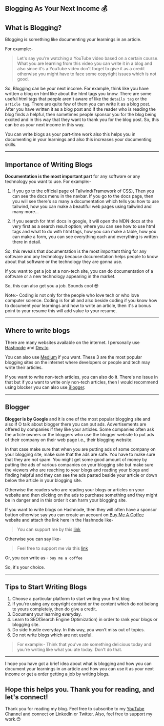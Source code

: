 ## Blogging As Your Next Income 💰

## What is Blogging?
Blogging is something like documenting your learnings in an article. 

For example:- 
> Let's say you're watching a YouTube video based on a certain course.
What you are learning from this video you can write it in a blog and also since it's a YouTube video don't forget to give it as a credit otherwise you might have to face some copyright issues which is not good.

So, Blogging can be your next income.
For example, think like you have written a blog on html like about the html tags you know. There are some useful html tags that people aren't aware of like the `details tag` or the `article tag`.
There are quite few of them you can write it as a blog post.
After you have written it as a blog post and if the reader who is reading the blog finds a helpful, then sometimes people sponsor you for the blog being excited and in this way that they want to thank you for the blog post. So, this can be as your next income in this way.

You can write blogs as your part-time work also this helps you in documenting in your learnings and also this increases your documenting skills. 

---
## Importance of Writing Blogs
**Documentation is the most important part** for any software or any technology you want to use.
For example:- 

1. If you go to the official page of Tailwind(Framework of CSS), Then you can see the docs menu in the navbar. If you go to the docs page, then you will see there's so many a documentation which tells you how to use tailwind, how you can make a beautiful web pages
using tailwind and many more...

2. If you search for html docs in google, it will open the MDN docs at the very first as a search result option; where you can see how to use html tags and what to do with html tags, how you can make a table, how you can make a form, you can see everything each and everything is
written there in detail.

So, this reveals that documentation is the most important thing for any software and any technology because documentation helps people to know about that software or the technology they are gonna use.

If you want to get a job at a non-tech site, you can do documentation of a software or a new technology appearing in the market.

So, this can also get you a job. Sounds cool 😎

Note:- Coding is not only for the people who love tech or who love computer science. Coding is for all
and also beside coding if you know how to document your learnings and how to write an article, then it's a bonus point to your resume this will add value to your resume. 

---
## Where to write blogs
There are many websites available on the internet. I personally use [Hashnode](https://hashnode.com/) and [Dev.to](https://dev.to/).

You can also use [Medium](https://medium.com/) if you want.
These 3 are the most popular blogging sites on the internet where developers or people and tech may
write their articles.

If you want to write non-tech articles, you can also do it. There's no issue in that but if you want
to write only non-tech articles, then I would recommend using blocker you can also use [Blogger](https://www.blogger.com/).

---
## Blogger
**Blogger is by Google** and it is one of the most popular blogging site and also if O talk about blogger there you can put ads. Advertisements are offered by companies if they like your articles. Some companies often ask the article owners or the bloggers who use the blogger website to put ads of their company
on their web page i.e., their blogging website. 

In that case make sure that when you are putting ads of some company on your blogging site, make sure that the ads are safe. You have to make sure that they are not spam. You might get some good
amount of money by putting the ads of various companies on your blogging site but make sure the viewers who are reaching to your blogs and reading your blogs and finding helpful
and they can see the ads pasted beside your article or down below the article in your blogging site.

Otherwise the readers who are reading your blogs or articles on your website and then clicking on the ads to purchase something and they might be in danger and in this order it can harm your blogging site. 

If you want to write blogs on Hashnode, then they will often have a sponsor button otherwise say you can create an account on [Buy Me A Coffee](https://www.buymeacoffee.com/) website and attach the link here in the Hashnode like-
> You can support me by this [link](https://www.buymeacoffee.com/susmitadey)

Otherwise you can say like-
> Feel free to support me via this [link](https://www.buymeacoffee.com/susmitadey)

Or, you can write as - `buy me a coffee`

So, it's your choice.

---
## Tips to Start Writing Blogs
1. Choose a particular platform to start writing your first blog
2. If you're using any copyright content or the content which do not belong to yours completely, then do give a credit.
3. Document your learning everyday.
4. Learn to SEO(Search Engine Optimization) in order to rank your blogs or blogging site.
5. Do side hustle everyday. In this way, you won't miss out of topics.
6. Do not write blogs which are not useful. 
> For example:-
Think that you've ate something delicious today and you're writing like what you ate today. 
Don't do that. 

---
I hope you have got a brief idea about what is blogging and how you can document your learnings in an article and how you can use it as your next income or get a order getting a job by writing blogs.

## Hope this helps you. Thank you for reading, and let's connect!
Thank you for reading my blog. Feel free to subscribe to my [YouTube Channel](https://www.youtube.com/channel/UCsuzc8lqAbgUYo4yzpjtfSw) and connect on [LinkedIn](https://www.linkedin.com/in/susmita-dey-15a15a210/) or [Twitter](https://twitter.com/its_SusmitaDey).
Also, feel free to [support](https://www.buymeacoffee.com/susmitadey) my work.😊